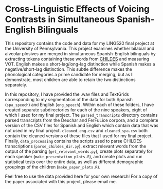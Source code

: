 # Cross-Linguistic Effects of Voicing Contrasts in Simultaneous Spanish-English Bilinguals

This repository contains the code and data for my LING520 final project at the University 
of Pennsylvania. This project examines whether bilabial and alveolar plosives are 
merged in simultaneous Spanish-English bilinguals by extracting tokens containing these words 
from <a href="https://childes.talkbank.org/">CHILDES</a> and measuring VOT. 
English makes a short-lag/long-lag distinction while Spanish 
makes a negative/short-lag distinction. This subtle difference makes the
phonological categories a prime candidate for merging, but as I demonstrate, 
most children are able to retain the two distinctions separately.

In this repository, I have provided the .wav files and TextGrids corresponding to 
my segmentation of the data for both Spanish (`spa_speech`) and English (`eng_speech`). 
Within each of these folders, I have created separate subdirectories for each of the nine 
speakers, eight of which I used for my final project. The `parsed_transcripts` 
directory contains parsed transcripts from the Deuchar and FerFuLice corpora, and 
a complete version of the CSV files for Spanish and English which contain data that was 
not used in my final project. `cleaned_eng.csv` and `cleaned_spa.csv` both contain the 
cleaned versions of these files that I used for my final project. Finally, 
`data_processing` contains the scripts used to parse CHILDES transcriptions (`parse_childes_dir.py`), 
extract relevant words from the output of the parsing (`get_relevant_words.py`),
create plots separately for each speaker (`make_presentation_plots.R`), and create 
plots and run statistical tests over the entire data, as well as different demographic
groupings of the children (`make_paper_plots.R`). 

Feel free to use the data provided here for your own research! 
For a copy of the paper associated with this project, please email me. 
